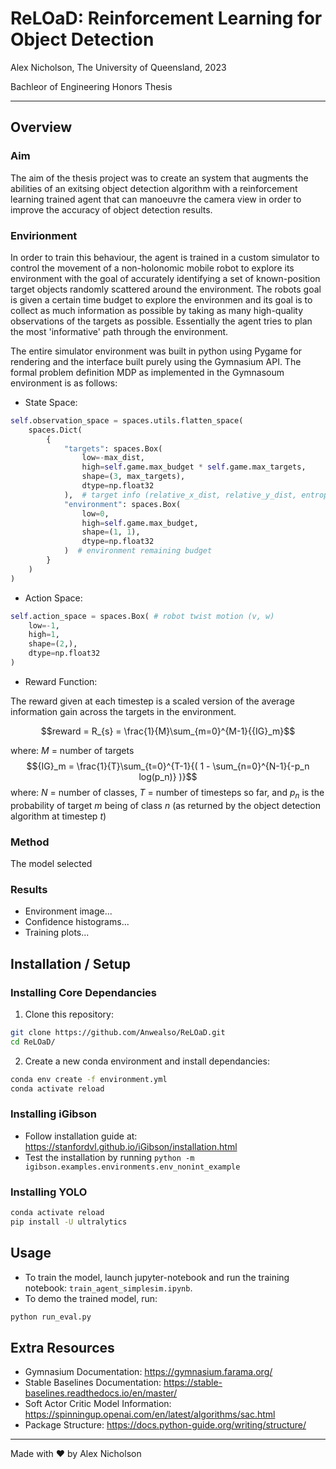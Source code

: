 # ReLOaD: Reinforcement Learning for Object Detection

Alex Nicholson, The University of Queensland, 2023

Bachleor of Engineering Honors Thesis

---

## Overview

### Aim
The aim of the thesis project was to create an system that augments the abilities of an exitsing object detection algorithm with a reinforcement learning trained agent that can manoeuvre the camera view in order to improve the accuracy of object detection results.

### Envirionment

In order to train this behaviour, the agent is trained in a custom simulator to control the movement of a non-holonomic mobile robot to explore its environment with the goal of accurately identifying a set of known-position target objects randomly scattered around the environment. The robots goal is given a certain time budget to explore the environmen and its goal is to collect as much information as possible by taking as many high-quality observations of the targets as possible. Essentially the agent tries to plan the most 'informative' path through the environment.

The entire simulator environment was built in python using Pygame for rendering and the interface built purely using the Gymnasium API. The formal problem definition MDP as implemented in the Gymnasoum environment is as follows:
- State Space:
```python
self.observation_space = spaces.utils.flatten_space(
    spaces.Dict(
        {
            "targets": spaces.Box(
                low=-max_dist,
                high=self.game.max_budget * self.game.max_targets,
                shape=(3, max_targets),
                dtype=np.float32
            ),  # target info (relative_x_dist, relative_y_dist, entropy)
            "environment": spaces.Box(
                low=0,
                high=self.game.max_budget,
                shape=(1, 1),
                dtype=np.float32
            )  # environment remaining budget
        }
    )
)
```

- Action Space: 
```python
self.action_space = spaces.Box( # robot twist motion (v, w)
    low=-1,
    high=1,
    shape=(2,),
    dtype=np.float32
)
```
- Reward Function: 

The reward given at each timestep is a scaled version of the average information gain across the targets in the environment.

$$reward = R_{s} = \frac{1}{M}\sum_{m=0}^{M-1}{{IG}_m}$$

where: $M$ = number of targets
$${IG}_m = \frac{1}{T}\sum_{t=0}^{T-1}{(  1 - \sum_{n=0}^{N-1}{-p_n log(p_n)}   )}$$
where: $N$ = number of classes, $T$ = number of timesteps so far, and $p_n$ is the probability of target $m$ being of class $n$ (as returned by the object detection algorithm at timestep $t$)

### Method

The model selected 

### Results
- Environment image...
- Confidence histograms...
- Training plots...


## Installation / Setup

### Installing Core Dependancies

1. Clone this repository:
```bash
git clone https://github.com/Anwealso/ReLOaD.git
cd ReLOaD/
```

2. Create a new conda environment and install dependancies:
```bash
conda env create -f environment.yml
conda activate reload
```


### Installing iGibson

- Follow installation guide at: https://stanfordvl.github.io/iGibson/installation.html
- Test the installation by running `python -m igibson.examples.environments.env_nonint_example`

### Installing YOLO
```bash
conda activate reload
pip install -U ultralytics
```


## Usage

- To train the model, launch jupyter-notebook and run the training notebook: `train_agent_simplesim.ipynb`.
- To demo the trained model, run:
```bash
python run_eval.py
```

## Extra Resources

- Gymnasium Documentation: https://gymnasium.farama.org/
- Stable Baselines Documentation: https://stable-baselines.readthedocs.io/en/master/
- Soft Actor Critic Model Information: https://spinningup.openai.com/en/latest/algorithms/sac.html
- Package Structure: https://docs.python-guide.org/writing/structure/


---

Made with ❤️ by Alex Nicholson